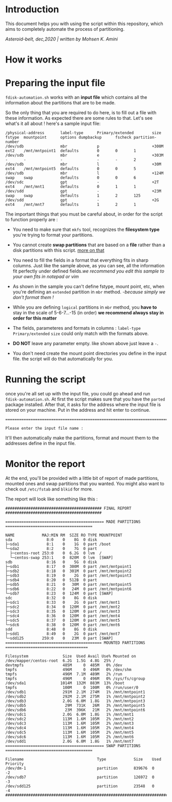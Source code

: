 # Introduction
This document helps you with using the script within this repository, which aims to completely automate the process of partitioning.

_Asteroid-belt, dec,2020 | written by Mohsen K. Amini_
# How it works
# Preparing the input file
`fdisk-automation.sh` works with an **input file** which contains all the information about the partitions that are to be made.

So the only thing that you are required to do here, is to fill out a file with these information. As expected there are some rules to that. Let's see what's it all about !
here's a sample input file:
~~~
/physical-address       label-type      Primary/extended        size    fstype  mountpoint      options dumpbackup      fscheck partition-number
/dev/sdb                mbr             p                       +300M   ext2    /mnt/mntpoint1  defaults        0       0       1
/dev/sdb                mbr             e                       +303M   -       -               -               -       -       2
/dev/sdb                mbr             l                       +30M    ext4    /mnt/mntpoint5  defaults        0       0       5
/dev/sdb                mbr             l                       +124M   swap    swap            defaults        0       0       6
/dev/sdc                gpt             -                       +2T     ext4    /mnt/mnt1       defaults        0       1       1
/dev/sdd                gpt             -                       +23M    swap    swap            defaults        1       2       125
/dev/sdd                gpt             -                       +2G     ext4    /mnt/mnt7       defaults        1       2       1
~~~
The important things that you must be careful about, in order for the script to function properly are :

- You need to make sure that `mkfs` tool, recognizes the **filesystem type** you're trying to format your partitions.

- You cannot create **swap partitions** that are based on a **file** rather than a disk partitions with this script. [more on that](https://docs.alfresco.com/3.4/tasks/swap-space-lin.html)

- You need to fill the fields in a format that everything fits in sharp columns. Just like the sample above, as you can see, all the information fit perfectly under defined fields._we recommend you edit this sample to your own fits in notepad or vim_

- As shown in the sample you can't define fstype, mount point, etc, when you're defining an `extended` partition in `mbr` method. -_because simply we don't format them !_

- While you are defining `logical` partitions in `mbr` method, you **have to** stay in the scale of 5-6-7...-15 (in order) **we recommend always stay in order for this matter**

- The fields, parameteres and formats in columns : `label-type` `Primary/extended` `size` could only match with the formats above.

- **DO NOT** leave any parameter empty. like shown above just leave a `-`.

- You don't need create the mount point directories you define in the input file. the script will do that automatically for you.

# Running the script
once you're all set up with the input file, you could go ahead and run ` fdisk-automation.sh`. At first the script makes sure that you have the `parted` package installed. After that, it asks for the address where the input file is stored on your machine. Put in the address and hit enter to continue.
~~~
==================================================================================================

Please enter the input file name :
~~~
It'll then automatically make the partitions, format and mount them to the addresses define in the input file.

# Monitor the report
At the end, you'll be provided with a little bit of report of made partitions, mounted ones and swap partitions that you wanted.
You might also want to check out `/etc/fstab` and `blkid` for more.

The report will look like something like this :
~~~
########################################## FINAL REPORT ##########################################

=========================================== MADE PARTITIONS ======================================

NAME            MAJ:MIN RM  SIZE RO TYPE MOUNTPOINT
sda               8:0    0    8G  0 disk
├─sda1            8:1    0    1G  0 part /boot
└─sda2            8:2    0    7G  0 part
  ├─centos-root 253:0    0  6.2G  0 lvm  /
  └─centos-swap 253:1    0  820M  0 lvm  [SWAP]
sdb               8:16   0    5G  0 disk
├─sdb1            8:17   0  300M  0 part /mnt/mntpoint1
├─sdb2            8:18   0  301M  0 part /mnt/mntpoint2
├─sdb3            8:19   0    2G  0 part /mnt/mntpoint3
├─sdb4            8:20   0  512B  0 part
├─sdb5            8:21   0   30M  0 part /mnt/mntpoint5
├─sdb6            8:22   0   24M  0 part /mnt/mntpoint6
└─sdb7            8:23   0  124M  0 part [SWAP]
sdc               8:32   0    8G  0 disk
├─sdc1            8:33   0    2G  0 part /mnt/mnt1
├─sdc2            8:34   0  120M  0 part /mnt/mnt2
├─sdc3            8:35   0  120M  0 part /mnt/mnt3
├─sdc4            8:36   0  120M  0 part /mnt/mnt4
├─sdc5            8:37   0  120M  0 part /mnt/mnt5
└─sdc6            8:38   0  120M  0 part /mnt/mnt6
sdd               8:48   0    8G  0 disk
├─sdd1            8:49   0    2G  0 part /mnt/mnt7
└─sdd125        259:0    0   23M  0 part [SWAP]
========================================== MOUNTED PARTITIONS ====================================

Filesystem               Size  Used Avail Use% Mounted on
/dev/mapper/centos-root  6.2G  1.5G  4.8G  25% /
devtmpfs                 485M     0  485M   0% /dev
tmpfs                    496M     0  496M   0% /dev/shm
tmpfs                    496M  7.1M  489M   2% /run
tmpfs                    496M     0  496M   0% /sys/fs/cgroup
/dev/sda1               1014M  132M  883M  13% /boot
tmpfs                    100M     0  100M   0% /run/user/0
/dev/sdb1                291M  2.1M  274M   1% /mnt/mntpoint1
/dev/sdb2                292M  2.1M  275M   1% /mnt/mntpoint2
/dev/sdb3                2.0G  6.0M  1.8G   1% /mnt/mntpoint3
/dev/sdb5                 29M  731K   26M   3% /mnt/mntpoint5
/dev/sdb6                 23M  396K   21M   2% /mnt/mntpoint6
/dev/sdc1                2.0G  6.0M  1.8G   1% /mnt/mnt1
/dev/sdc2                113M  1.6M  105M   2% /mnt/mnt2
/dev/sdc3                113M  1.6M  105M   2% /mnt/mnt3
/dev/sdc4                113M  1.6M  105M   2% /mnt/mnt4
/dev/sdc5                113M  1.6M  105M   2% /mnt/mnt5
/dev/sdc6                113M  1.6M  105M   2% /mnt/mnt6
/dev/sdd1                2.0G  6.0M  1.8G   1% /mnt/mnt7
=========================================== SWAP PARTITIONS ======================================

Filename                                Type            Size    Used    Priority
/dev/dm-1                               partition       839676  0       -2
/dev/sdb7                               partition       126972  0       -3
/dev/sdd125                             partition       23548   0       -4
##################################################################################################

~~~


